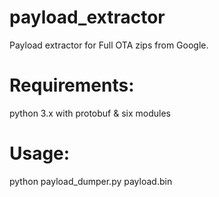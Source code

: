 # payload_extractor

Payload extractor for Full OTA zips from Google.

# Requirements:

python 3.x with protobuf & six modules

# Usage:

python payload_dumper.py payload.bin
